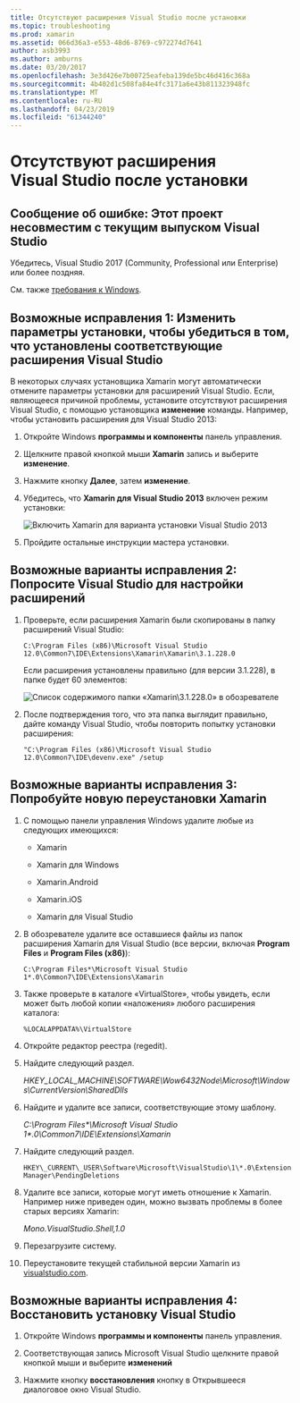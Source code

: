 ```yaml
---
title: Отсутствуют расширения Visual Studio после установки
ms.topic: troubleshooting
ms.prod: xamarin
ms.assetid: 066d36a3-e553-48d6-8769-c972274d7641
author: asb3993
ms.author: amburns
ms.date: 03/20/2017
ms.openlocfilehash: 3e3d426e7b00725eafeba139de5bc46d416c368a
ms.sourcegitcommit: 4b402d1c508fa84e4fc3171a6e43b811323948fc
ms.translationtype: MT
ms.contentlocale: ru-RU
ms.lasthandoff: 04/23/2019
ms.locfileid: "61344240"
---
```

# <a name="missing-visual-studio-extensions-after-installation"></a>Отсутствуют расширения Visual Studio после установки

## <a name="error-message-this-project-is-incompatible-with-the-current-edition-of-visual-studio"></a>Сообщение об ошибке: Этот проект несовместим с текущим выпуском Visual Studio

Убедитесь, Visual Studio 2017 (Community, Professional или Enterprise) или более поздняя.

См. также [требования к Windows](~/cross-platform/get-started/requirements.md#windows-requirements).

## <a name="possible-fix-1-change-the-installation-to-make-sure-the-visual-studio-extensions-are-installed"></a>Возможные исправления 1: Изменить параметры установки, чтобы убедиться в том, что установлены соответствующие расширения Visual Studio

В некоторых случаях установщика Xamarin могут автоматически отмените параметры установки для расширений Visual Studio. Если, являющееся причиной проблемы, установите отсутствуют расширения Visual Studio, с помощью установщика **изменение** команды. Например, чтобы установить расширения для Visual Studio 2013:

1. Откройте Windows **программы и компоненты** панель управления.

2. Щелкните правой кнопкой мыши **Xamarin** запись и выберите **изменение**.

3. Нажмите кнопку **Далее**, затем **изменение**.

4. Убедитесь, что **Xamarin для Visual Studio 2013** включен режим установки:

    ![](missing-vs-extensions-images/installer.png "Включить Xamarin для варианта установки Visual Studio 2013")

5. Пройдите остальные инструкции мастера установки.

## <a name="possible-fix-2-ask-visual-studio-to-set-up-the-extensions-again"></a>Возможные варианты исправления 2: Попросите Visual Studio для настройки расширений

1. Проверьте, если расширения Xamarin были скопированы в папку расширений Visual Studio:

    `C:\Program Files (x86)\Microsoft Visual Studio 12.0\Common7\IDE\Extensions\Xamarin\Xamarin\3.1.228.0`

    Если расширения установлены правильно (для версии 3.1.228), в папке будет 60 элементов:


    ![](missing-vs-extensions-images/folder.png "Список содержимого папки «Xamarin\3.1.228.0» в обозревателе")

2. После подтверждения того, что эта папка выглядит правильно, дайте команду Visual Studio, чтобы повторить попытку установки расширения:

    `"C:\Program Files (x86)\Microsoft Visual Studio 12.0\Common7\IDE\devenv.exe" /setup`

## <a name="possible-fix-3-try-a-fresh-reinstall-of-xamarin"></a>Возможные варианты исправления 3: Попробуйте новую переустановки Xamarin

1.  С помощью панели управления Windows удалите любые из следующих имеющихся:

    *   Xamarin

    *   Xamarin для Windows

    *   Xamarin.Android

    *   Xamarin.iOS

    *   Xamarin для Visual Studio

2.  В обозревателе удалите все оставшиеся файлы из папок расширения Xamarin для Visual Studio (все версии, включая **Program Files** и **Program Files (x86)**):

    `C:\Program Files*\Microsoft Visual Studio 1*.0\Common7\IDE\Extensions\Xamarin`

3.  Также проверьте в каталоге «VirtualStore», чтобы увидеть, если может быть любой копии «наложения» любого расширения каталога:

    `%LOCALAPPDATA%\VirtualStore`

4.  Откройте редактор реестра (regedit).

5.  Найдите следующий раздел.

    _HKEY\_LOCAL\_MACHINE\SOFTWARE\Wow6432Node\Microsoft\Windows\CurrentVersion\SharedDlls_

6.  Найдите и удалите все записи, соответствующие этому шаблону.

    _C:\Program Files\*\Microsoft Visual Studio 1\*.0\Common7\IDE\Extensions\Xamarin_

7.  Найдите следующий раздел.

    `HKEY\_CURRENT\_USER\Software\Microsoft\VisualStudio\1\*.0\ExtensionManager\PendingDeletions`

8.  Удалите все записи, которые могут иметь отношение к Xamarin. Например ниже приведен один, можно вызвать проблемы в более старых версиях Xamarin:

    _Mono.VisualStudio.Shell,1.0_

9.  Перезагрузите систему.

10.  Переустановите текущей стабильной версии Xamarin из [visualstudio.com](https://visualstudio.com/xamarin).

## <a name="possible-fix-4-repair-visual-studio-installation"></a>Возможные варианты исправления 4: Восстановить установку Visual Studio

1.  Откройте Windows **программы и компоненты** панель управления.

2.  Соответствующая запись Microsoft Visual Studio щелкните правой кнопкой мыши и выберите **изменений**

3.  Нажмите кнопку **восстановления** кнопку в Открывшееся диалоговое окно Visual Studio.
